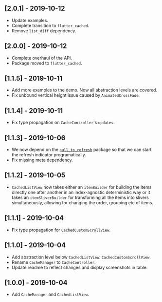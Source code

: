 ## [2.0.1] - 2019-10-12

* Update examples.
* Complete transition to `flutter_cached`.
* Remove `list_diff` dependency.

## [2.0.0] - 2019-10-12

* Complete overhaul of the API.
* Package moved to `flutter_cached`.

## [1.1.5] - 2019-10-11

* Add more examples to the demo. Now all abstraction levels are covered.
* Fix unbound vertical height issue caused by `AnimatedCrossFade`.

## [1.1.4] - 2019-10-11

* Fix type propagation on `CacheController`'s `updates`.

## [1.1.3] - 2019-10-06

* We now depend on the [`pull_to_refresh`](https://pub.dev/packages/pull_to_refresh)
  package so that we can start the refresh indicator programatically.
* Fix missing meta dependency.

## [1.1.2] - 2019-10-05

* `CachedListView` now takes either an `itemBuilder` for building the items
  directly one after another in an index-agnostic deterministic way or it takes
  an `itemSliverBuilder` for transforming all the items into slivers
  simultaneously, allowing for changing the order, grouping etc of items.

## [1.1.1] - 2019-10-04

* Fix type propagation for `CachedCustomScrollView`.

## [1.1.0] - 2019-10-04

* Add abstraction level below `CachedListView`: `CachedCustomScrollView`.
* Rename `CacheManager` to `CacheController`.
* Update readme to reflect changes and display screenshots in table.

## [1.0.0] - 2019-10-04

* Add `CacheManager` and `CachedListView`.
